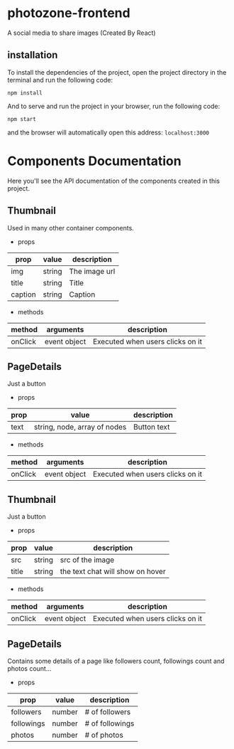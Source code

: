 # photozone-frontend
A social media to share images (Created By React)
## installation
To install the dependencies of the project, open the project directory in the terminal and run the following code:
```
npm install
```
And to serve and run the project in your browser, run the following code:
```
npm start
```
and the browser will automatically open this address: `localhost:3000`
# Components Documentation
Here you'll see the API documentation of the components created in this project.

## Thumbnail
Used in many other container components.
- props

| prop    | value  | description   |
|---------|--------|---------------|
| img     | string | The image url |
| title   | string | Title         |
| caption | string | Caption       |

- methods

| method  | arguments                      | description   |
|---------|----------------------------------|---------------|
| onClick | event object | Executed when users clicks on it |


## PageDetails
Just a button
- props

| prop    | value  | description   |
|---------|--------|---------------|
| text    | string, node, array of nodes |  Button text  |

- methods

| method  | arguments                      | description   |
|---------|----------------------------------|---------------|
| onClick | event object | Executed when users clicks on it|



## Thumbnail
Just a button
- props

| prop    | value  | description   |
|---------|--------|---------------|
| src    | string |  src of the image  |
| title    | string |  the text chat will show on hover  |

- methods

| method  | arguments                      | description   |
|---------|----------------------------------|---------------|
| onClick | event object | Executed when users clicks on it|


## PageDetails
Contains some details of a page like followers count, followings count and photos count...
- props

| prop    | value  | description   |
|---------|--------|---------------|
| followers    | number |  # of followers  |
| followings    | number |  # of followings  |
| photos    | number |  # of photos  |


